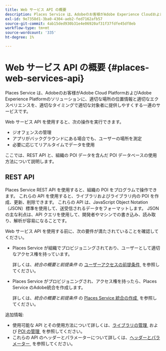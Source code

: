 ```yaml
---
title: Web サービス API の概要
description: Places Service は、Adobeのお客様がAdobe Experience CloudおよびAdobe Experience Platformのソリューションに、適切な場所の位置情報と適切なエクスペリエンスを、適切なタイミングで適切な対象者に提供しやすくする一連のサービスです。
exl-id: 9e7358d1-3ba0-4304-aeb2-fed7162afb57
source-git-commit: 4ab15ded930b31e4e06920af31f37fdfe45df8eb
workflow-type: tm+mt
source-wordcount: '335'
ht-degree: 1%

---
```


# Web サービス API の概要 {#places-web-services-api}

Places Service は、Adobeのお客様がAdobe Cloud PlatformおよびAdobe Experience Platformのソリューションに、適切な場所の位置情報と適切なエクスペリエンスを、適切なタイミングで適切な対象者に提供しやすくする一連のサービスです。

Web サービス API を使用すると、次の操作を実行できます。

* ジオフェンスの管理
* アプリがバックグラウンドにある場合でも、ユーザーの場所を測定
* 必要に応じてリアルタイムでデータを使用

ここでは、REST API と、組織の POI データを含んだ POI データベースの使用方法について説明します。

## REST API

Places Service REST API を使用すると、組織の POI をプログラムで操作できます。 これらの API を使用すると、ライブラリおよびライブラリ内の POI を作成、更新、削除できます。 これらの API は、JavaScript Object Notation （JSON）標準を使用して、送受信されるデータをフォーマットします。 JSON の主な利点は、API クエリを使用して、開発者やマシンでの書き込み、読み取り、解析が容易になることです。

Web サービス API を使用する前に、次の要件が満たされていることを確認してください。

* Places Service が組織でプロビジョニングされており、ユーザーとして適切なアクセス権を持っています。

  詳しくは、*統合の概要と前提条件* の [&#x200B; ユーザーアクセスの前提条件 &#x200B;](/help/web-service-api/adobe-i-o-integration.md) を参照してください。

* Places Service がプロビジョニングされ、アクセス権を持ったら、Places Service のAdobe統合を作成します。

  詳しくは、*統合の概要と前提条件* の [Places Service 統合の作成 &#x200B;](/help/web-service-api/adobe-i-o-integration.md) を参照してください。

追加情報:

* 使用可能な API とその使用方法について詳しくは、[&#x200B; ライブラリの管理 &#x200B;](/help/web-service-api/api-usage/manage-libraries/manage-libraries.md) および [POI の管理 &#x200B;](/help/web-service-api/api-usage/manage-pois/manage-pois.md) を参照してください。
* これらの API のヘッダーとパラメーターについて詳しくは、[&#x200B; ヘッダーとパラメーター &#x200B;](/help/web-service-api/api-usage/headers-and-parameters.md) を参照してください。
